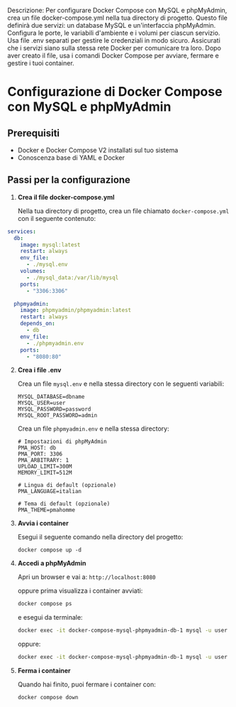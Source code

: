 
Descrizione:
Per configurare Docker Compose con MySQL e phpMyAdmin, crea un file docker-compose.yml nella tua directory di progetto. Questo file definirà due servizi: un database MySQL e un'interfaccia phpMyAdmin. Configura le porte, le variabili d'ambiente e i volumi per ciascun servizio. Usa file .env separati per gestire le credenziali in modo sicuro. Assicurati che i servizi siano sulla stessa rete Docker per comunicare tra loro. Dopo aver creato il file, usa i comandi Docker Compose per avviare, fermare e gestire i tuoi container.


# Configurazione di Docker Compose con MySQL e phpMyAdmin

## Prerequisiti

-   Docker e Docker Compose V2 installati sul tuo sistema
-   Conoscenza base di YAML e Docker

## Passi per la configurazione

1. **Crea il file docker-compose.yml**

    Nella tua directory di progetto, crea un file chiamato `docker-compose.yml` con il seguente contenuto:

```yaml
services:
  db:
    image: mysql:latest
    restart: always
	env_file:
	  - ./mysql.env
    volumes:
      - ./mysql_data:/var/lib/mysql
    ports:
      - "3306:3306"

  phpmyadmin:
    image: phpmyadmin/phpmyadmin:latest
    restart: always
    depends_on:
      - db
	env_file:
	  - ./phpmyadmin.env
    ports:
      - "8080:80"
```

2. **Crea i file .env**

    Crea un file `mysql.env` e nella stessa directory con le seguenti variabili:

    ```
    MYSQL_DATABASE=dbname
    MYSQL_USER=user
    MYSQL_PASSWORD=password
    MYSQL_ROOT_PASSWORD=admin
    ```

    Crea un file `phpmyadmin.env` e nella stessa directory:

    ```
    # Impostazioni di phpMyAdmin
    PMA_HOST: db
    PMA_PORT: 3306
    PMA_ARBITRARY: 1
    UPLOAD_LIMIT=300M
    MEMORY_LIMIT=512M

    # Lingua di default (opzionale)
    PMA_LANGUAGE=italian

    # Tema di default (opzionale)
    PMA_THEME=pmahomme
    ```

3. **Avvia i container**

    Esegui il seguente comando nella directory del progetto:

    ```
    docker compose up -d
    ```

4. **Accedi a phpMyAdmin**

    Apri un browser e vai a: `http://localhost:8080`  

    oppure prima visualizza i container avviati:

    ```bash
    docker compose ps
    ```

    e esegui da terminale:

    ```bash
    docker exec -it docker-compose-mysql-phpmyadmin-db-1 mysql -u user -p
    ```

    oppure:

    ```bash
    docker exec -it docker-compose-mysql-phpmyadmin-db-1 mysql -u user -p -h <indirizzo_IP>

    ```

6. **Ferma i container**

    Quando hai finito, puoi fermare i container con:

    ```
    docker compose down
    ```
